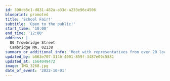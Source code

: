 ```yaml
---
id: 390cb5c1-d831-482a-a33d-a233e96c4506
blueprint: promoted
title: 'School Fair!'
subtitle: 'Open to the public!'
start_time: '10:00'
end_time: '12:00'
address: |-
  80 Trowbridge Street
  Cambridge MA, 02138
summary_or_additional_info: 'Meet with representatives from over 20 local preK-12 independent schools'
updated_by: b863e707-3140-4001-859f-3487e09c5881
updated_at: 1664049472
image: IMG_3268.jpg
date_of_event: '2022-10-01'
---
```

